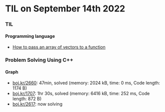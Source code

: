 # **TIL on September 14th 2022**
### TIL
#### Programming language
- [How to pass an array of vectors to a function](../../../Languages/C/pass-vector-array-09-14-2022.md)

### Problem Solving Using C++
#### Graph
- [boj.kr/2660](../../../Problem%20Solving/boj/Graph/2660-09-14-2022.cpp): 47min, solved (memory: 2024 kB, time: 0 ms, Code length: 1174 B)
- [boj.kr/1707](../../../Problem%20Solving/boj/Graph/1707-09-14-2022.cpp): 1hr 30s, solved (memory: 6416 kB, time: 252 ms, Code length: 872 B)
- [boj.kr/2617](../../../Problem%20Solving/boj/Graph/2617-09-14-2022.cpp): now solving
